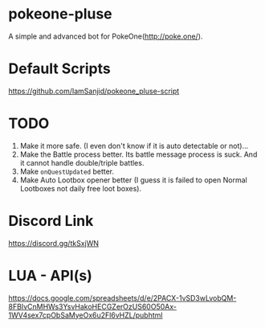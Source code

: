 # pokeone-pluse
A simple and advanced bot for PokeOne(http://poke.one/).

# Default Scripts
https://github.com/IamSanjid/pokeone_pluse-script

# TODO
1) Make it more safe. (I even don't know if it is auto detectable or not)...
2) Make the Battle process better. Its battle message process is suck. And it cannot handle double/triple battles.
3) Make `onQuestUpdated` better.
4) Make Auto Lootbox opener better (I guess it is failed to open Normal Lootboxes not daily free loot boxes).

# Discord Link
https://discord.gg/tkSxjWN

# LUA - API(s)
https://docs.google.com/spreadsheets/d/e/2PACX-1vSD3wLvobQM-8FBIvCnMHWs3YsvHakoHECGZerOzUS60O50Ax-1WV4sex7cpObSaMyeOx6u2Fl6vHZL/pubhtml
